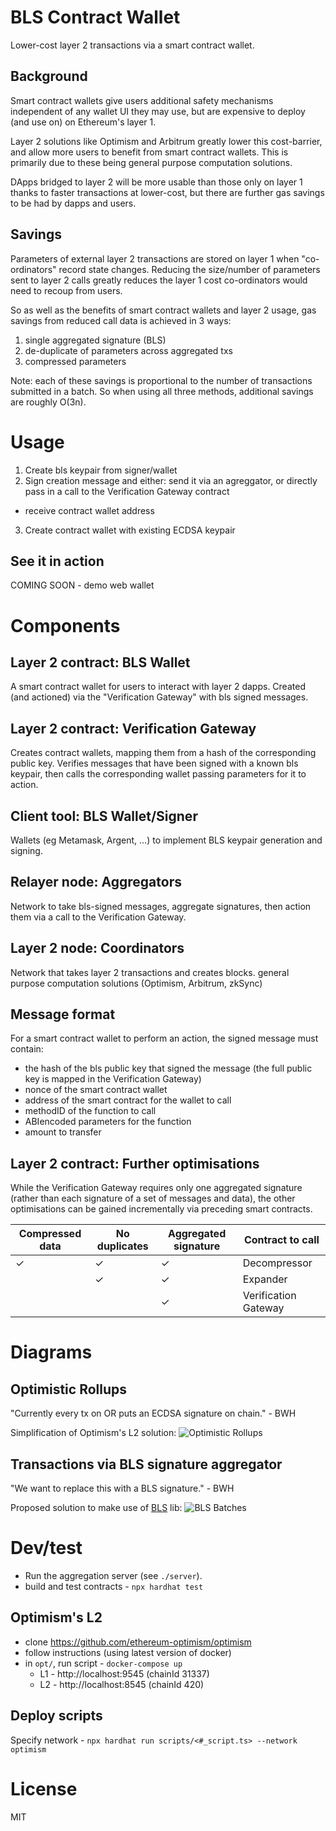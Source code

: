 # BLS Contract Wallet
Lower-cost layer 2 transactions via a smart contract wallet.

## Background
Smart contract wallets give users additional safety mechanisms independent of any wallet UI they may use, but are expensive to deploy (and use on) on Ethereum's layer 1.

Layer 2 solutions like Optimism and Arbitrum greatly lower this cost-barrier, and allow more users to benefit from smart contract wallets. This is primarily due to these being general purpose computation solutions.

DApps bridged to layer 2 will be more usable than those only on layer 1 thanks to faster transactions at lower-cost, but there are further gas savings to be had by dapps and users.

## Savings
Parameters of external layer 2 transactions are stored on layer 1 when "co-ordinators" record state changes. Reducing the size/number of parameters sent to layer 2 calls greatly reduces the layer 1 cost co-ordinators would need to recoup from users.

So as well as the benefits of smart contract wallets and layer 2 usage, gas savings from reduced call data is achieved in 3 ways:
1. single aggregated signature (BLS)
2. de-duplicate of parameters across aggregated txs
3. compressed parameters

Note: each of these savings is proportional to the number of transactions submitted in a batch. So when using all three methods, additional savings are roughly O(3n).

# Usage
1. Create bls keypair from signer/wallet
2. Sign creation message and either: send it via an agreggator, or directly pass in a call to the Verification Gateway contract
  - receive contract wallet address
3. Create contract wallet with existing ECDSA keypair

## See it in action
COMING SOON - demo web wallet

# Components

## Layer 2 contract: BLS Wallet
A smart contract wallet for users to interact with layer 2 dapps. Created (and actioned) via the "Verification Gateway" with bls signed messages.

## Layer 2 contract: Verification Gateway
Creates contract wallets, mapping them from a hash of the corresponding public key. Verifies messages that have been signed with a known bls keypair, then calls the corresponding wallet passing parameters for it to action.

## Client tool: BLS Wallet/Signer
Wallets (eg Metamask, Argent, ...) to implement BLS keypair generation and signing.

## Relayer node: Aggregators
Network to take bls-signed messages, aggregate signatures, then action them via a call to the Verification Gateway.

## Layer 2 node: Coordinators
Network that takes layer 2 transactions and creates blocks. general purpose computation solutions (Optimism, Arbitrum, zkSync)

## Message format
For a smart contract wallet to perform an action, the signed message must contain:
- the hash of the bls public key that signed the message (the full public key is mapped in the Verification Gateway)
- nonce of the smart contract wallet
- address of the smart contract for the wallet to call
- methodID of the function to call
- ABIencoded parameters for the function
- amount to transfer

## Layer 2 contract: Further optimisations
While the Verification Gateway requires only one aggregated signature (rather than each signature of a set of messages and data), the other optimisations can be gained incrementally via preceding smart contracts.

| Compressed data | No duplicates | Aggregated signature | Contract to call |
|----|----|----|----|
| ✓ | ✓ | ✓ | Decompressor |
|   | ✓ | ✓ | Expander |
|   |  | ✓ | Verification Gateway |

# Diagrams

## Optimistic Rollups
"Currently every tx on OR puts an ECDSA signature on chain." - BWH

Simplification of Optimism's L2 solution:
![Optimistic Rollups](images/optimisticRollups.svg)

## Transactions via BLS signature aggregator
"We want to replace this with a BLS signature." - BWH

Proposed solution to make use of [BLS](https://github.com/thehubbleproject/hubble-contracts/blob/master/contracts/libs/BLS.sol) lib:
![BLS Batches](images/blsSigAggregation.svg)

# Dev/test

- Run the aggregation server (see `./server`).
- build and test contracts - `npx hardhat test`

## Optimism's L2
- clone https://github.com/ethereum-optimism/optimism
- follow instructions (using latest version of docker)
- in `opt/`, run script - `docker-compose up`
    - L1 - http://localhost:9545 (chainId 31337)
    - L2 - http://localhost:8545 (chainId 420)

## Deploy scripts
Specify network - `npx hardhat run scripts/<#_script.ts> --network optimism`

# License
MIT
